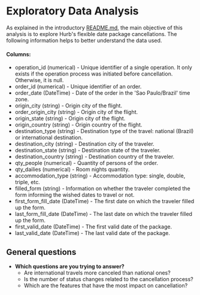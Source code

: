 # Exploratory Data Analysis

As explained in the introductory [README.md](README.md), the main objective of this analysis is to explore Hurb's flexible date package cancellations. The following information helps to better understand the data used.

#### Columns:
- operation_id (numerical) - Unique identifier of a single operation. It only exists if the operation process was initiated before cancellation. Otherwise, it is null.
- order_id (numerical) - Unique identifier of an order.
- order_date (DateTime) - Date of the order in the 'Sao Paulo/Brazil' time zone.
- origin_city (string) - Origin city of the flight.
- order_origin_city (string) - Origin city of the flight.
- origin_state (string) - Origin city of the flight.
- origin_country (string) - Origin country of the flight.
- destination_type (string) - Destination type of the travel: national (Brazil) or international destination.
- destination_city (string) - Destination city of the traveler.
- destination_state (string) - Destination state of the traveler.
- destination_country (string) - Destination country of the traveler.
- qty_people (numerical) - Quantity of persons of the order.
- qty_dailies (numerical) - Room nights quantity.
- accommodation_type (string) - Accommodation type: single, double, triple, etc.
- filled_form (string) - Information on whether the traveler completed the form informing the wished dates to travel or not.
- first_form_fill_date (DateTime) - The first date on which the traveler filled up the form.
- last_form_fill_date (DateTime) - The last date on which the traveler filled up the form.
- first_valid_date (DateTime) - The first valid date of the package.
- last_valid_date (DateTime) - The last valid date of the package.


## General questions

- **Which questions are you trying to answer?**
  - Are international travels more canceled than national ones?
  - Is the number of status changes related to the cancellation process?
  - Which are the features that have the most impact on cancellation?
